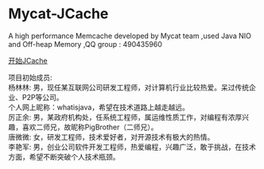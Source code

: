 # Mycat-JCache
A high performance  Memcache developed by Mycat team ,used Java NIO and Off-heap Memory ,QQ group : 490435960

[开始JCache](https://github.com/MyCATApache/Mycat-JCache/blob/master/%E5%BC%80%E5%A7%8BJcache.md)



项目初始成员:<br>
杨林林: 男，现任某互联网公司研发工程师，对计算机行业比较热爱。呆过传统企业、P2P等公司。<br>
个人网上昵称：whatisjava，希望在技术道路上越走越远。<br>
厉正余: 男，某政府机构处，任系统工程师，属运维性质工作，对编程有浓厚兴趣，喜欢二师兄，故昵称PigBrother（二师兄）。<br>
唐微微: 女，研发工程师，技术爱好者，对开源技术有极大的热情。<br>
李艳军: 男，创业公司软件开发工程师，热爱编程，兴趣广泛，敢于挑战，在技术方面，希望不断突破个人技术瓶颈。<br>
